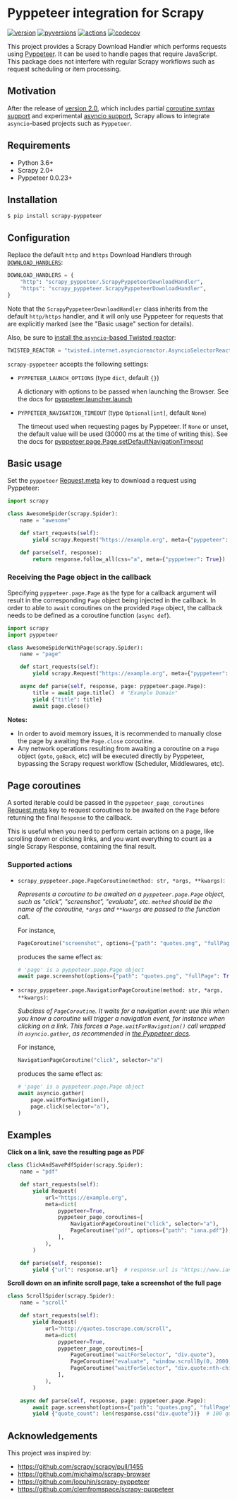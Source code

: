 # Pyppeteer integration for Scrapy
[![version](https://img.shields.io/pypi/v/scrapy-pyppeteer.svg)](https://pypi.python.org/pypi/scrapy-pyppeteer)
[![pyversions](https://img.shields.io/pypi/pyversions/scrapy-pyppeteer.svg)](https://pypi.python.org/pypi/scrapy-pyppeteer)
[![actions](https://github.com/elacuesta/scrapy-pyppeteer/workflows/Build/badge.svg)](https://github.com/elacuesta/scrapy-pyppeteer/actions)
[![codecov](https://codecov.io/gh/elacuesta/scrapy-pyppeteer/branch/master/graph/badge.svg)](https://codecov.io/gh/elacuesta/scrapy-pyppeteer)


This project provides a Scrapy Download Handler which performs requests using
[Pyppeteer](https://github.com/miyakogi/pyppeteer). It can be used to handle
pages that require JavaScript. This package does not interfere with regular
Scrapy workflows such as request scheduling or item processing.


## Motivation

After the release of [version 2.0](https://docs.scrapy.org/en/latest/news.html#scrapy-2-0-0-2020-03-03),
which includes partial [coroutine syntax support](https://docs.scrapy.org/en/2.0/topics/coroutines.html)
and experimental [asyncio support](https://docs.scrapy.org/en/2.0/topics/asyncio.html), Scrapy allows
to integrate `asyncio`-based projects such as `Pyppeteer`.


## Requirements

* Python 3.6+
* Scrapy 2.0+
* Pyppeteer 0.0.23+


## Installation

```
$ pip install scrapy-pyppeteer
```

## Configuration

Replace the default `http` and `https` Download Handlers through
[`DOWNLOAD_HANDLERS`](https://docs.scrapy.org/en/latest/topics/settings.html):

```python
DOWNLOAD_HANDLERS = {
    "http": "scrapy_pyppeteer.ScrapyPyppeteerDownloadHandler",
    "https": "scrapy_pyppeteer.ScrapyPyppeteerDownloadHandler",
}
```

Note that the `ScrapyPyppeteerDownloadHandler` class inherits from the default
`http/https` handler, and it will only use Pyppeteer for requests that are
explicitly marked (see the "Basic usage" section for details).

Also, be sure to [install the `asyncio`-based Twisted reactor](https://docs.scrapy.org/en/latest/topics/asyncio.html#installing-the-asyncio-reactor):

```python
TWISTED_REACTOR = "twisted.internet.asyncioreactor.AsyncioSelectorReactor"
```

`scrapy-pyppeteer` accepts the following settings:

* `PYPPETEER_LAUNCH_OPTIONS` (type `dict`, default `{}`)

    A dictionary with options to be passed when launching the Browser.
    See the docs for [pyppeteer.launcher.launch](https://miyakogi.github.io/pyppeteer/reference.html#pyppeteer.launcher.launch)

* `PYPPETEER_NAVIGATION_TIMEOUT` (type `Optional[int]`, default `None`)

    The timeout used when requesting pages by Pyppeteer. If `None` or unset,
    the default value will be used (30000 ms at the time of writing this).
    See the docs for [pyppeteer.page.Page.setDefaultNavigationTimeout](https://miyakogi.github.io/pyppeteer/reference.html#pyppeteer.page.Page.setDefaultNavigationTimeout)


## Basic usage

Set the `pyppeteer` [Request.meta](https://docs.scrapy.org/en/latest/topics/request-response.html#scrapy.http.Request.meta)
key to download a request using Pyppeteer:

```python
import scrapy

class AwesomeSpider(scrapy.Spider):
    name = "awesome"

    def start_requests(self):
        yield scrapy.Request("https://example.org", meta={"pyppeteer": True})

    def parse(self, response):
        return response.follow_all(css="a", meta={"pyppeteer": True})
```

### Receiving the Page object in the callback

Specifying `pyppeteer.page.Page` as the type for a callback argument will result
in the corresponding `Page` object being injected in the callback. In order to
able to `await` coroutines on the provided `Page` object, the callback needs to
be defined as a coroutine function (`async def`).

```python
import scrapy
import pyppeteer

class AwesomeSpiderWithPage(scrapy.Spider):
    name = "page"

    def start_requests(self):
        yield scrapy.Request("https://example.org", meta={"pyppeteer": True})

    async def parse(self, response, page: pyppeteer.page.Page):
        title = await page.title()  # "Example Domain"
        yield {"title": title}
        await page.close()
```

**Notes:**

* In order to avoid memory issues, it is recommended to manually close the page
  by awaiting the `Page.close` coroutine.
* Any network operations resulting from awaiting a coroutine on a `Page` object
  (`goto`, `goBack`, etc) will be executed directly by Pyppeteer, bypassing the
  Scrapy request workflow (Scheduler, Middlewares, etc).


## Page coroutines

A sorted iterable could be passed in the `pyppeteer_page_coroutines`
[Request.meta](https://docs.scrapy.org/en/latest/topics/request-response.html#scrapy.http.Request.meta)
key to request coroutines to be awaited on the `Page` before returning the final
`Response` to the callback.

This is useful when you need to perform certain actions on a page, like scrolling
down or clicking links, and you want everything to count as a single Scrapy
Response, containing the final result.

### Supported actions

* `scrapy_pyppeteer.page.PageCoroutine(method: str, *args, **kwargs)`:

    _Represents a coroutine to be awaited on a `pyppeteer.page.Page` object,
    such as "click", "screenshot", "evaluate", etc.
    `method` should be the name of the coroutine, `*args` and `**kwargs`
    are passed to the function call._

    For instance,
    ```python
    PageCoroutine("screenshot", options={"path": "quotes.png", "fullPage": True})
    ```

    produces the same effect as:
    ```python
    # 'page' is a pyppeteer.page.Page object
    await page.screenshot(options={"path": "quotes.png", "fullPage": True})
    ```

* `scrapy_pyppeteer.page.NavigationPageCoroutine(method: str, *args, **kwargs)`:

    _Subclass of `PageCoroutine`. It waits for a navigation event: use this when you know
    a coroutine will trigger a navigation event, for instance when clicking on a link.
    This forces a `Page.waitForNavigation()` call wrapped in `asyncio.gather`, as recommended in
    [the Pyppeteer docs](https://miyakogi.github.io/pyppeteer/reference.html#pyppeteer.page.Page.click)._

    For instance,
    ```python
    NavigationPageCoroutine("click", selector="a")
    ```

    produces the same effect as:
    ```python
    # 'page' is a pyppeteer.page.Page object
    await asyncio.gather(
        page.waitForNavigation(),
        page.click(selector="a"),
    )
    ```


## Examples

**Click on a link, save the resulting page as PDF**

```python
class ClickAndSavePdfSpider(scrapy.Spider):
    name = "pdf"

    def start_requests(self):
        yield Request(
            url="https://example.org",
            meta=dict(
                pyppeteer=True,
                pyppeteer_page_coroutines=[
                    NavigationPageCoroutine("click", selector="a"),
                    PageCoroutine("pdf", options={"path": "iana.pdf"}),
                ],
            ),
        )

    def parse(self, response):
        yield {"url": response.url}  # response.url is "https://www.iana.org/domains/reserved"
```

**Scroll down on an infinite scroll page, take a screenshot of the full page**

```python
class ScrollSpider(scrapy.Spider):
    name = "scroll"

    def start_requests(self):
        yield Request(
            url="http://quotes.toscrape.com/scroll",
            meta=dict(
                pyppeteer=True,
                pyppeteer_page_coroutines=[
                    PageCoroutine("waitForSelector", "div.quote"),
                    PageCoroutine("evaluate", "window.scrollBy(0, 2000)"),
                    PageCoroutine("waitForSelector", "div.quote:nth-child(11)"),  # 10 per page
                ],
            ),
        )

    async def parse(self, response, page: pyppeteer.page.Page):
        await page.screenshot(options={"path": "quotes.png", "fullPage": True})
        yield {"quote_count": len(response.css("div.quote"))}  # 100 quotes
```


## Acknowledgements

This project was inspired by:

* https://github.com/scrapy/scrapy/pull/1455
* https://github.com/michalmo/scrapy-browser
* https://github.com/lopuhin/scrapy-pyppeteer
* https://github.com/clemfromspace/scrapy-puppeteer
